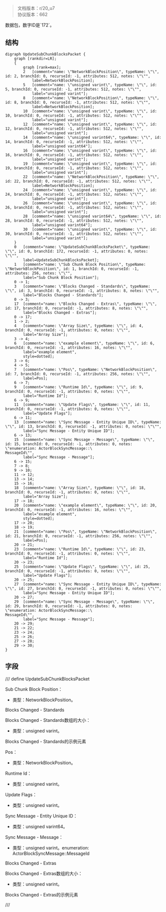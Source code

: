 # <!-- md:samp UpdateSubChunkBlocksPacket -->

> 文档版本：r/20_u7<br/>协议版本：662

<!-- md:samp UpdateSubChunkBlocksPacket -->数据包，数字ID是`172`。

## 结构

```viz
digraph UpdateSubChunkBlocksPacket {
	graph [rankdir=LR];
	{
		graph [rank=max];
		2	[comment="name: \"NetworkBlockPosition\", typeName: \"\", id: 2, branchId: 0, recurseId: -1, attributes: 512, notes: \"\"",
			label=NetworkBlockPosition];
		5	[comment="name: \"unsigned varint\", typeName: \"\", id: 5, branchId: 0, recurseId: -1, attributes: 512, notes: \"\"",
			label="unsigned varint"];
		8	[comment="name: \"NetworkBlockPosition\", typeName: \"\", id: 8, branchId: 0, recurseId: -1, attributes: 512, notes: \"\"",
			label=NetworkBlockPosition];
		10	[comment="name: \"unsigned varint\", typeName: \"\", id: 10, branchId: 0, recurseId: -1, attributes: 512, notes: \"\"",
			label="unsigned varint"];
		12	[comment="name: \"unsigned varint\", typeName: \"\", id: 12, branchId: 0, recurseId: -1, attributes: 512, notes: \"\"",
			label="unsigned varint"];
		14	[comment="name: \"unsigned varint64\", typeName: \"\", id: 14, branchId: 0, recurseId: -1, attributes: 512, notes: \"\"",
			label="unsigned varint64"];
		16	[comment="name: \"unsigned varint\", typeName: \"\", id: 16, branchId: 0, recurseId: -1, attributes: 512, notes: \"\"",
			label="unsigned varint"];
		19	[comment="name: \"unsigned varint\", typeName: \"\", id: 19, branchId: 0, recurseId: -1, attributes: 512, notes: \"\"",
			label="unsigned varint"];
		22	[comment="name: \"NetworkBlockPosition\", typeName: \"\", id: 22, branchId: 0, recurseId: -1, attributes: 512, notes: \"\"",
			label=NetworkBlockPosition];
		24	[comment="name: \"unsigned varint\", typeName: \"\", id: 24, branchId: 0, recurseId: -1, attributes: 512, notes: \"\"",
			label="unsigned varint"];
		26	[comment="name: \"unsigned varint\", typeName: \"\", id: 26, branchId: 0, recurseId: -1, attributes: 512, notes: \"\"",
			label="unsigned varint"];
		28	[comment="name: \"unsigned varint64\", typeName: \"\", id: 28, branchId: 0, recurseId: -1, attributes: 512, notes: \"\"",
			label="unsigned varint64"];
		30	[comment="name: \"unsigned varint\", typeName: \"\", id: 30, branchId: 0, recurseId: -1, attributes: 512, notes: \"\"",
			label="unsigned varint"];
	}
	0	[comment="name: \"UpdateSubChunkBlocksPacket\", typeName: \"\", id: 0, branchId: 172, recurseId: -1, attributes: 0, notes: \"\"",
		label=UpdateSubChunkBlocksPacket];
	1	[comment="name: \"Sub Chunk Block Position\", typeName: \"NetworkBlockPosition\", id: 1, branchId: 0, recurseId: -1, attributes: 256, notes: \"\"",
		label="Sub Chunk Block Position"];
	0 -> 1;
	3	[comment="name: \"Blocks Changed - Standards\", typeName: \"\", id: 3, branchId: 0, recurseId: -1, attributes: 8, notes: \"\"",
		label="Blocks Changed - Standards"];
	0 -> 3;
	17	[comment="name: \"Blocks Changed - Extras\", typeName: \"\", id: 17, branchId: 0, recurseId: -1, attributes: 8, notes: \"\"",
		label="Blocks Changed - Extras"];
	0 -> 17;
	1 -> 2;
	4	[comment="name: \"Array Size\", typeName: \"\", id: 4, branchId: 0, recurseId: -1, attributes: 0, notes: \"\"",
		label="Array Size"];
	3 -> 4;
	6	[comment="name: \"example element\", typeName: \"\", id: 6, branchId: 0, recurseId: -1, attributes: 16, notes: \"\"",
		label="example element",
		style=dotted];
	3 -> 6;
	4 -> 5;
	7	[comment="name: \"Pos\", typeName: \"NetworkBlockPosition\", id: 7, branchId: 0, recurseId: -1, attributes: 256, notes: \"\"",
		label=Pos];
	6 -> 7;
	9	[comment="name: \"Runtime Id\", typeName: \"\", id: 9, branchId: 0, recurseId: -1, attributes: 0, notes: \"\"",
		label="Runtime Id"];
	6 -> 9;
	11	[comment="name: \"Update Flags\", typeName: \"\", id: 11, branchId: 0, recurseId: -1, attributes: 0, notes: \"\"",
		label="Update Flags"];
	6 -> 11;
	13	[comment="name: \"Sync Message - Entity Unique ID\", typeName: \"\", id: 13, branchId: 0, recurseId: -1, attributes: 0, notes: \"\"",
		label="Sync Message - Entity Unique ID"];
	6 -> 13;
	15	[comment="name: \"Sync Message - Message\", typeName: \"\", id: 15, branchId: 0, recurseId: -1, attributes: 0, notes: \"enumeration: ActorBlockSyncMessage::\
MessageId\"",
		label="Sync Message - Message"];
	6 -> 15;
	7 -> 8;
	9 -> 10;
	11 -> 12;
	13 -> 14;
	15 -> 16;
	18	[comment="name: \"Array Size\", typeName: \"\", id: 18, branchId: 0, recurseId: -1, attributes: 0, notes: \"\"",
		label="Array Size"];
	17 -> 18;
	20	[comment="name: \"example element\", typeName: \"\", id: 20, branchId: 0, recurseId: -1, attributes: 16, notes: \"\"",
		label="example element",
		style=dotted];
	17 -> 20;
	18 -> 19;
	21	[comment="name: \"Pos\", typeName: \"NetworkBlockPosition\", id: 21, branchId: 0, recurseId: -1, attributes: 256, notes: \"\"",
		label=Pos];
	20 -> 21;
	23	[comment="name: \"Runtime Id\", typeName: \"\", id: 23, branchId: 0, recurseId: -1, attributes: 0, notes: \"\"",
		label="Runtime Id"];
	20 -> 23;
	25	[comment="name: \"Update Flags\", typeName: \"\", id: 25, branchId: 0, recurseId: -1, attributes: 0, notes: \"\"",
		label="Update Flags"];
	20 -> 25;
	27	[comment="name: \"Sync Message - Entity Unique ID\", typeName: \"\", id: 27, branchId: 0, recurseId: -1, attributes: 0, notes: \"\"",
		label="Sync Message - Entity Unique ID"];
	20 -> 27;
	29	[comment="name: \"Sync Message - Message\", typeName: \"\", id: 29, branchId: 0, recurseId: -1, attributes: 0, notes: \"enumeration: ActorBlockSyncMessage::\
MessageId\"",
		label="Sync Message - Message"];
	20 -> 29;
	21 -> 22;
	23 -> 24;
	25 -> 26;
	27 -> 28;
	29 -> 30;
}

```

## 字段

/// define
UpdateSubChunkBlocksPacket

Sub Chunk Block Position：[<!-- md:samp NetworkBlockPosition -->](refs/protocols/types/networkblockposition.md)

- 类型：NetworkBlockPosition。

Blocks Changed - Standards

Blocks Changed - Standards数组的大小：<!-- md:samp unsigned varint -->

- 类型：unsigned varint。

Blocks Changed - Standards的示例元素

Pos：[<!-- md:samp NetworkBlockPosition -->](refs/protocols/types/networkblockposition.md)

- 类型：NetworkBlockPosition。

Runtime Id：<!-- md:samp unsigned varint -->

- 类型：unsigned varint。

Update Flags：<!-- md:samp unsigned varint -->

- 类型：unsigned varint。

Sync Message - Entity Unique ID：<!-- md:samp unsigned varint64 -->

- 类型：unsigned varint64。

Sync Message - Message：<!-- md:samp unsigned varint -->

- 类型：unsigned varint。enumeration: ActorBlockSyncMessage::MessageId

Blocks Changed - Extras

Blocks Changed - Extras数组的大小：<!-- md:samp unsigned varint -->

- 类型：unsigned varint。

Blocks Changed - Extras的示例元素


///
